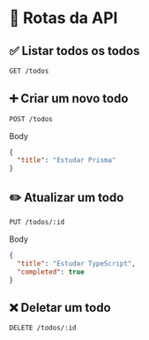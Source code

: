 # 🔁 Rotas da API

## ✅ Listar todos os todos

```bash
GET /todos
```

## ➕ Criar um novo todo

```bash
POST /todos
```

Body

```json
{
  "title": "Estudar Prisma"
}
```

## ✏️ Atualizar um todo

```bash
PUT /todos/:id
```

Body

```json
{
  "title": "Estudar TypeScript",
  "completed": true
}
```

## ❌ Deletar um todo

```bash
DELETE /todos/:id
```
